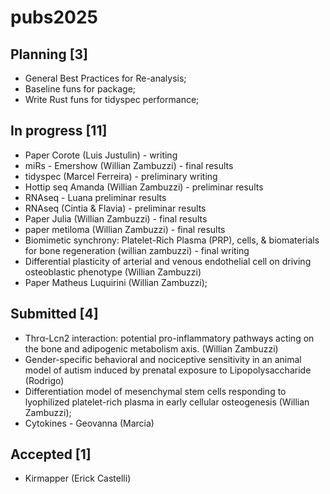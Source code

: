 # pubs2025

## Planning [3]
- General Best Practices for Re-analysis;
- Baseline funs for package;
- Write Rust funs for tidyspec performance;


## In progress [11]
- Paper Corote (Luis Justulin) - writing
- miRs - Emershow (Willian Zambuzzi) - final results
- tidyspec (Marcel Ferreira) - preliminary writing
- Hottip seq Amanda (Willian Zambuzzi) - preliminar results
- RNAseq - Luana preliminar results
- RNAseq (Cintia & Flavia) - preliminar results
- Paper Julia (Willian Zambuzzi) - final results
- paper metiloma (Willian Zambuzzi) - final results
- Biomimetic synchrony: Platelet-Rich Plasma (PRP), cells, & biomaterials for bone regeneration (willian zambuzzi) - final writing
- Differential plasticity of arterial and venous endothelial cell on driving osteoblastic phenotype (Willian Zambuzzi)
- Paper Matheus Luquirini (Willian Zambuzzi);

## Submitted [4]
- Thrα-Lcn2 interaction: potential pro-inflammatory pathways acting on the bone and adipogenic metabolism axis. (Willian Zambuzzi)
- Gender-specific behavioral and nociceptive sensitivity in an animal model of autism induced by prenatal exposure to Lipopolysaccharide (Rodrigo)
- Differentiation model of mesenchymal stem cells responding to lyophilized platelet-rich plasma in early cellular osteogenesis (Willian Zambuzzi);
- Cytokines - Geovanna (Marcia)

## Accepted [1]
- Kirmapper (Erick Castelli)
